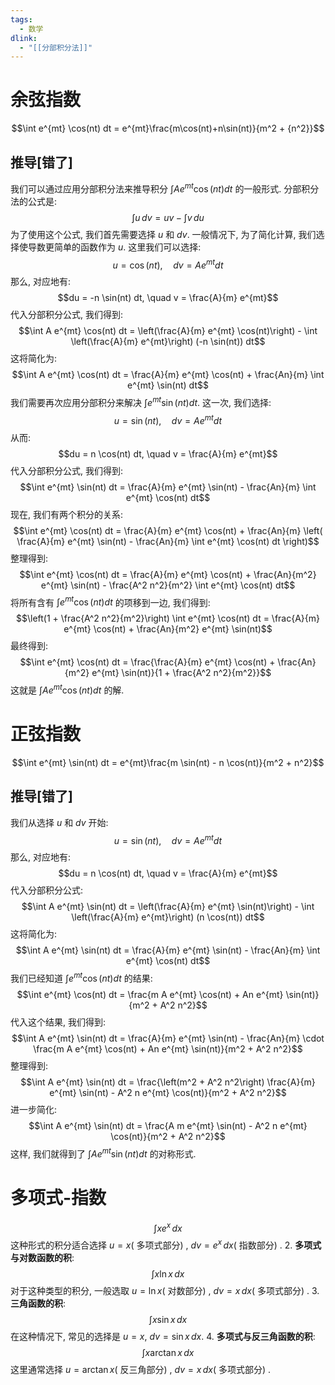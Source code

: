 ```yaml
---
tags:
  - 数学
dlink:
  - "[[分部积分法]]"
---
```

# 余弦指数
$$\int e^{mt} \cos(nt) dt = e^{mt}\frac{m\cos(nt)+n\sin(nt)}{m^2 + {n^2}}$$
## 推导[错了]
我们可以通过应用分部积分法来推导积分 $\int A e^{mt} \cos(nt) dt$ 的一般形式. 分部积分法的公式是: 
$$\int u \, dv = uv - \int v \, du$$
为了使用这个公式, 我们首先需要选择 $u$ 和 $dv$. 一般情况下, 为了简化计算, 我们选择使导数更简单的函数作为 $u$. 这里我们可以选择: 
$$u = \cos(nt), \quad dv = A e^{mt} dt$$
那么, 对应地有: 
$$du = -n \sin(nt) dt, \quad v = \frac{A}{m} e^{mt}$$
代入分部积分公式, 我们得到: 
$$\int A e^{mt} \cos(nt) dt = \left(\frac{A}{m} e^{mt} \cos(nt)\right) - \int \left(\frac{A}{m} e^{mt}\right) (-n \sin(nt)) dt$$
这将简化为: 
$$\int A e^{mt} \cos(nt) dt = \frac{A}{m} e^{mt} \cos(nt) + \frac{An}{m} \int e^{mt} \sin(nt) dt$$
我们需要再次应用分部积分来解决 $\int e^{mt} \sin(nt) dt$. 这一次, 我们选择: 
$$u = \sin(nt), \quad dv = A e^{mt} dt$$
从而: 
$$du = n \cos(nt) dt, \quad v = \frac{A}{m} e^{mt}$$
代入分部积分公式, 我们得到: 
$$\int e^{mt} \sin(nt) dt = \frac{A}{m} e^{mt} \sin(nt) - \frac{An}{m} \int e^{mt} \cos(nt) dt$$
现在, 我们有两个积分的关系: 
$$\int e^{mt} \cos(nt) dt = \frac{A}{m} e^{mt} \cos(nt) + \frac{An}{m} \left( \frac{A}{m} e^{mt} \sin(nt) - \frac{An}{m} \int e^{mt} \cos(nt) dt \right)$$
整理得到: 
$$\int e^{mt} \cos(nt) dt = \frac{A}{m} e^{mt} \cos(nt) + \frac{An}{m^2} e^{mt} \sin(nt) - \frac{A^2 n^2}{m^2} \int e^{mt} \cos(nt) dt$$
将所有含有 $\int e^{mt} \cos(nt) dt$ 的项移到一边, 我们得到: 
$$\left(1 + \frac{A^2 n^2}{m^2}\right) \int e^{mt} \cos(nt) dt = \frac{A}{m} e^{mt} \cos(nt) + \frac{An}{m^2} e^{mt} \sin(nt)$$
最终得到: 
$$\int e^{mt} \cos(nt) dt = \frac{\frac{A}{m} e^{mt} \cos(nt) + \frac{An}{m^2} e^{mt} \sin(nt)}{1 + \frac{A^2 n^2}{m^2}}$$
这就是 $\int A e^{mt} \cos(nt) dt$ 的解. 
# 正弦指数
$$\int e^{mt} \sin(nt) dt = e^{mt}\frac{m \sin(nt) - n \cos(nt)}{m^2 + n^2}$$
## 推导[错了]
我们从选择 $u$ 和 $dv$ 开始: 
$$u = \sin(nt), \quad dv = A e^{mt} dt$$
那么, 对应地有: 
$$du = n \cos(nt) dt, \quad v = \frac{A}{m} e^{mt}$$
代入分部积分公式: 
$$\int A e^{mt} \sin(nt) dt = \left(\frac{A}{m} e^{mt} \sin(nt)\right) - \int \left(\frac{A}{m} e^{mt}\right) (n \cos(nt)) dt$$
这将简化为: 
$$\int A e^{mt} \sin(nt) dt = \frac{A}{m} e^{mt} \sin(nt) - \frac{An}{m} \int e^{mt} \cos(nt) dt$$
我们已经知道 $\int e^{mt} \cos(nt) dt$ 的结果: 
$$\int e^{mt} \cos(nt) dt = \frac{m A e^{mt} \cos(nt) + An e^{mt} \sin(nt)}{m^2 + A^2 n^2}$$
代入这个结果, 我们得到: 
$$\int A e^{mt} \sin(nt) dt = \frac{A}{m} e^{mt} \sin(nt) - \frac{An}{m} \cdot \frac{m A e^{mt} \cos(nt) + An e^{mt} \sin(nt)}{m^2 + A^2 n^2}$$
整理得到: 
$$\int A e^{mt} \sin(nt) dt = \frac{\left(m^2 + A^2 n^2\right) \frac{A}{m} e^{mt} \sin(nt) - A^2 n e^{mt} \cos(nt)}{m^2 + A^2 n^2}$$
进一步简化: 
$$\int A e^{mt} \sin(nt) dt = \frac{A m e^{mt} \sin(nt) - A^2 n e^{mt} \cos(nt)}{m^2 + A^2 n^2}$$
这样, 我们就得到了 $\int A e^{mt} \sin(nt) dt$ 的对称形式. 
# 多项式-指数
$$\int x e^x \, dx$$
   这种形式的积分适合选择 $u = x$( 多项式部分) , $dv = e^x \, dx$( 指数部分) . 
2. **多项式与对数函数的积**: 
$$\int x \ln x \, dx$$
   对于这种类型的积分, 一般选取 $u = \ln x$( 对数部分) , $dv = x \, dx$( 多项式部分) . 
3. **三角函数的积**: 
$$\int x \sin x \, dx$$
   在这种情况下, 常见的选择是 $u = x$, $dv = \sin x \, dx$. 
4. **多项式与反三角函数的积**: 
$$\int x \arctan x \, dx$$
   这里通常选择 $u = \arctan x$( 反三角部分) , $dv = x \, dx$( 多项式部分) . 
